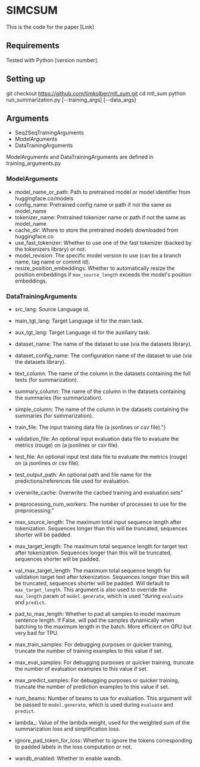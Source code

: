 
# SIMCSUM

This is the code for the paper [Link]




## Requirements

Tested with Python [version number].
## Setting up

git checkout https://github.com/timkolber/mtl_sum.git
cd mtl_sum
python run_summarization.py [--training_args] [--data_args]
## Arguments

- Seq2SeqTrainingArguments
- ModelArguments
- DataTrainingArguments

ModelArguments and DataTrainingArguments are defined in training_arguments.py

### ModelArguments
- model_name_or_path: Path to pretrained model or model identifier from huggingface.co/models
- config_name: Pretrained config name or path if not the same as model_name
- tokenizer_name: Pretrained tokenizer name or path if not the same as model_name
- cache_dir: Where to store the pretrained models downloaded from huggingface.co
- use_fast_tokenizer: Whether to use one of the fast tokenizer (backed by the tokenizers library) or not.
- model_revision: The specific model version to use (can be a branch name, tag name or commit id).
- resize_position_embeddings: Whether to automatically resize the position embeddings if `max_source_length` exceeds the model's position embeddings.

### DataTrainingArguments
- src_lang: Source Language id.

- main_tgt_lang: Target Language id for the main task.
    
- aux_tgt_lang: Target Language id for the auxiliairy task.

- dataset_name: The name of the dataset to use (via the datasets library).

- dataset_config_name: The configuration name of the dataset to use (via the datasets library).

- text_column: The name of the column in the datasets containing the full texts (for summarization).

- summary_column: The name of the column in the datasets containing the summaries (for summarization).

- simple_column: The name of the column in the datasets containing the summaries (for summarization).

- train_file: The input training data file (a jsonlines or csv file)."}

- validation_file: An optional input evaluation data file to evaluate the metrics (rouge) on (a jsonlines or csv file).

- test_file: An optional input test data file to evaluate the metrics (rouge) on (a jsonlines or csv file).

- test_output_path: An optional path and file name for the predictions/references file used for evaluation.

- overwrite_cache: Overwrite the cached training and evaluation sets"

- preprocessing_num_workers: The number of processes to use for the preprocessing."

- max_source_length: The maximum total input sequence length after tokenization. Sequences longer than this will be truncated, sequences shorter will be padded.

- max_target_length: The maximum total sequence length for target text after tokenization. Sequences longer than this will be truncated, sequences shorter will be padded.

- val_max_target_length: The maximum total sequence length for validation target text after tokenization. Sequences longer than this will be truncated, sequences shorter will be padded. Will default to `max_target_length`. This argument is also used to override the `max_length` param of `model.generate`, which is used 
                "during `evaluate` and `predict`.

- pad_to_max_length: Whether to pad all samples to model maximum sentence length. If False, will pad the samples dynamically when batching to the maximum length in the batch. More efficient on GPU but very bad for TPU.

- max_train_samples: For debugging purposes or quicker training, truncate the number of training examples to this value if set.

- max_eval_samples: For debugging purposes or quicker training, truncate the number of evaluation examples to this value if set.

- max_predict_samples: For debugging purposes or quicker training, truncate the number of prediction examples to this value if set.

- num_beams: Number of beams to use for evaluation. This argument will be passed to `model.generate`, which is used during `evaluate` and `predict`.

- lambda_: Value of the lambda weight, used for the weighted sum of the summarization loss and simplification loss.

- ignore_pad_token_for_loss: Whether to ignore the tokens corresponding to padded labels in the loss computation or not.

- wandb_enabled: Whether to enable wandb.
